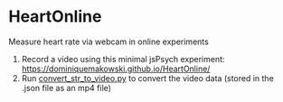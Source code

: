 # HeartOnline
Measure heart rate via webcam in online experiments


1. Record a video using this minimal jsPsych experiment: https://dominiquemakowski.github.io/HeartOnline/
2. Run [convert_str_to_video.py](convert_str_to_video.py) to convert the video data (stored in the .json file as an mp4 file)